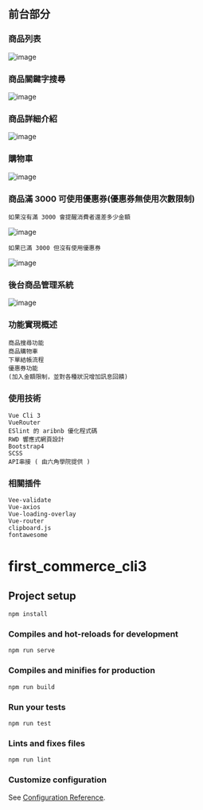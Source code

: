 ## 前台部分

### 商品列表
![image](https://i.postimg.cc/d3nCJngF/image.png)

### 商品關鍵字搜尋
![image](https://i.postimg.cc/Y96gst3h/image.png)

### 商品詳細介紹
![image](https://i.postimg.cc/T1Tm8B7Q/image.png)

### 購物車
![image](https://i.postimg.cc/N0rRR628/image.png)

### 商品滿 3000 可使用優惠券(優惠券無使用次數限制)
```
如果沒有滿 3000 會提醒消費者還差多少金額
```
![image](https://i.postimg.cc/Jz0NzV12/3000.png)

```
如果已滿 3000 但沒有使用優惠券
```
![image](https://postimg.cc/pmD94BKg)

### 後台商品管理系統
![image](https://i.postimg.cc/Wb4fRyJ5/image.png)

### 功能實現概述
```
商品搜尋功能
商品購物車
下單結帳流程
優惠券功能
(加入金額限制，並對各種狀況增加訊息回饋)
```

### 使用技術
```
Vue Cli 3
VueRouter
ESlint 的 aribnb 優化程式碼
RWD 響應式網頁設計
Bootstrap4
SCSS
API串接 ( 由六角學院提供 )
```

### 相關插件
```
Vee-validate
Vue-axios
Vue-loading-overlay
Vue-router
clipboard.js
fontawesome
```

# first_commerce_cli3

## Project setup
```
npm install
```

### Compiles and hot-reloads for development
```
npm run serve
```

### Compiles and minifies for production
```
npm run build
```

### Run your tests
```
npm run test
```

### Lints and fixes files
```
npm run lint
```

### Customize configuration
See [Configuration Reference](https://cli.vuejs.org/config/).
